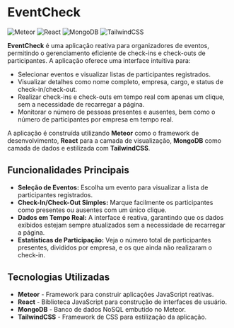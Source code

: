 # EventCheck

![Meteor](https://img.shields.io/badge/meteor-%23DE4B25.svg?&style=flat-square&logo=meteor&logoColor=white)
![React](https://img.shields.io/badge/react-%2320232a.svg?&style=flat-square&logo=react&logoColor=%2361DAFB)
![MongoDB](https://img.shields.io/badge/mongodb-%234ea94b.svg?&style=flat-square&logo=mongodb&logoColor=white)
![TailwindCSS](https://img.shields.io/badge/tailwindcss-%2338B2AC.svg?&style=flat-square&logo=tailwind-css&logoColor=white)

**EventCheck** é uma aplicação reativa para organizadores de eventos, permitindo o gerenciamento eficiente de check-ins e check-outs de participantes. A aplicação oferece uma interface intuitiva para:

- Selecionar eventos e visualizar listas de participantes registrados.
- Visualizar detalhes como nome completo, empresa, cargo, e status de check-in/check-out.
- Realizar check-ins e check-outs em tempo real com apenas um clique, sem a necessidade de recarregar a página.
- Monitorar o número de pessoas presentes e ausentes, bem como o número de participantes por empresa em tempo real.

A aplicação é construída utilizando **Meteor** como o framework de desenvolvimento, **React** para a camada de visualização, **MongoDB** como camada de dados e estilizada com **TailwindCSS**.

## Funcionalidades Principais

- **Seleção de Eventos:** Escolha um evento para visualizar a lista de participantes registrados.
- **Check-In/Check-Out Simples:** Marque facilmente os participantes como presentes ou ausentes com um único clique.
- **Dados em Tempo Real:** A interface é reativa, garantindo que os dados exibidos estejam sempre atualizados sem a necessidade de recarregar a página.
- **Estatísticas de Participação:** Veja o número total de participantes presentes, divididos por empresa, e os que ainda não realizaram o check-in.

## Tecnologias Utilizadas

- **Meteor** - Framework para construir aplicações JavaScript reativas.
- **React** - Biblioteca JavaScript para construção de interfaces de usuário.
- **MongoDB** - Banco de dados NoSQL embutido no Meteor.
- **TailwindCSS** - Framework de CSS para estilização da aplicação.

